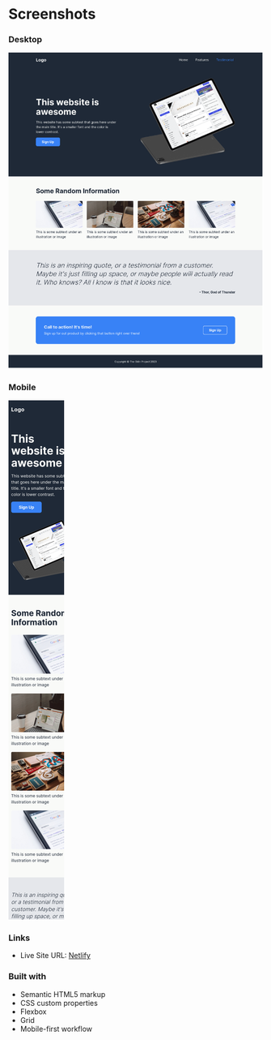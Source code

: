 # Screenshots

### Desktop

![](./screenshot.png)

### Mobile

![](./screenshot-mob.png)

### Links

- Live Site URL: [Netlify](https://shaqeeb-html.netlify.app/)

### Built with

- Semantic HTML5 markup
- CSS custom properties
- Flexbox
- Grid
- Mobile-first workflow
